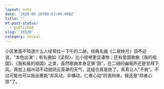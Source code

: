 ```yaml
---
layout: note
date: '2020-05-20T09:52:00.000Z'
title: ''
mf-post-status:
  - published
slug: '35520'
category: social
---
```

小区里面不知道什么人经常拉一下午的二胡，经典名曲《二泉映月》自不必说，“本色出演”；有名曲如《梁祝》，比小提琴更显凄惨；还有爱国歌曲《我的祖国》、《我和我的祖国》之类，虽然歌曲本身足够“刚”，在二胡的幽咽声还是甘拜下风。再加上福州动不动就阴云笼罩的天气，这组合真是绝了，真真让人“不爽”。不过可能也可以抬出惠能“非风动，非幡动，仁者心动”的诡辩来，我这是“烦者心烦”了。
